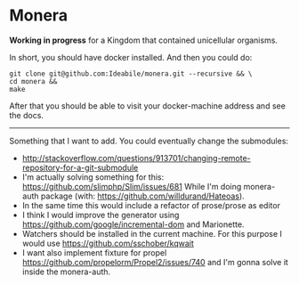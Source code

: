 # Monera
**Working in progress** for a Kingdom that contained unicellular organisms.

In short, you should have docker installed.
And then you could do:
```
git clone git@github.com:Ideabile/monera.git --recursive && \
cd monera &&
make
```

After that you should be able to visit your docker-machine address and see the docs.


---
Something that I want to add.
You could eventually change the submodules:
 - http://stackoverflow.com/questions/913701/changing-remote-repository-for-a-git-submodule
 - I'm actually solving something for this: https://github.com/slimphp/Slim/issues/681
   While I'm doing monera-auth package (with: https://github.com/willdurand/Hateoas).
 - In the same time this would include a refactor of prose/prose as editor
 - I think I would improve the generator using https://github.com/google/incremental-dom and Marionette.
 - Watchers should be installed in the current machine. For this purpose I would use https://github.com/sschober/kqwait
 - I want also implement fixture for propel https://github.com/propelorm/Propel2/issues/740 and I'm gonna solve it inside the monera-auth.
